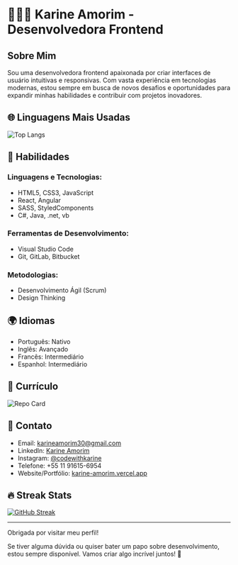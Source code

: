 # 👩🏽‍💻 Karine Amorim - Desenvolvedora Frontend

## Sobre Mim
Sou uma desenvolvedora frontend apaixonada por criar interfaces de usuário intuitivas e responsivas. Com vasta experiência em tecnologias modernas, estou sempre em busca de novos desafios e oportunidades para expandir minhas habilidades e contribuir com projetos inovadores.

## 🌐 Linguagens Mais Usadas
![Top Langs](https://github-readme-stats.vercel.app/api/top-langs/?username=kahmori&layout=compact&theme=default)

## 🚀 Habilidades

### Linguagens e Tecnologias:
- HTML5, CSS3, JavaScript
- React, Angular
- SASS, StyledComponents
- C#, Java, .net, vb

### Ferramentas de Desenvolvimento:
- Visual Studio Code
- Git, GitLab, Bitbucket

### Metodologias:
- Desenvolvimento Ágil (Scrum)
- Design Thinking

## 🌍 Idiomas
- Português: Nativo
- Inglês: Avançado
- Francês: Intermediário
- Espanhol: Intermediário

## 📌 Currículo
![Repo Card]([https://github-readme-stats.vercel.app/api/pin/?username=kahmori&repo=Curriculo&theme=default](https://github-readme-stats.vercel.app/api/pin/?username=kahmori&repo=Curriculo&theme=default))

## 📱 Contato
- Email: karineamorim30@gmail.com
- LinkedIn: [Karine Amorim](https://www.linkedin.com/in/karine-amorimbr/)
- Instagram: [@codewithkarine](https://www.instagram.com/codewithkarine)
- Telefone: +55 11 91615-6954
- Website/Portfólio: [karine-amorim.vercel.app](https://karine-amorim.vercel.app/)

## 🔥 Streak Stats
[![GitHub Streak](https://github-readme-streak-stats.herokuapp.com/?user=kahmori&theme=default)](https://git.io/streak-stats)

---

Obrigada por visitar meu perfil!

Se tiver alguma dúvida ou quiser bater um papo sobre desenvolvimento, estou sempre disponível. 
Vamos criar algo incrível juntos! 🚀
